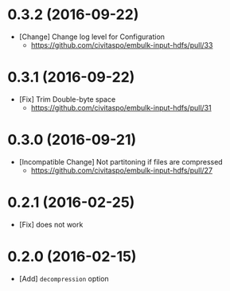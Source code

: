 0.3.2 (2016-09-22)
==================
- [Change] Change log level for Configuration
  - https://github.com/civitaspo/embulk-input-hdfs/pull/33

0.3.1 (2016-09-22)
==================
- [Fix] Trim Double-byte space
  - https://github.com/civitaspo/embulk-input-hdfs/pull/31

0.3.0 (2016-09-21)
==================
- [Incompatible Change] Not partitoning if files are compressed
  - https://github.com/civitaspo/embulk-input-hdfs/pull/27

0.2.1 (2016-02-25)
==================
- [Fix] does not work

0.2.0 (2016-02-15)
==================
- [Add] `decompression` option
